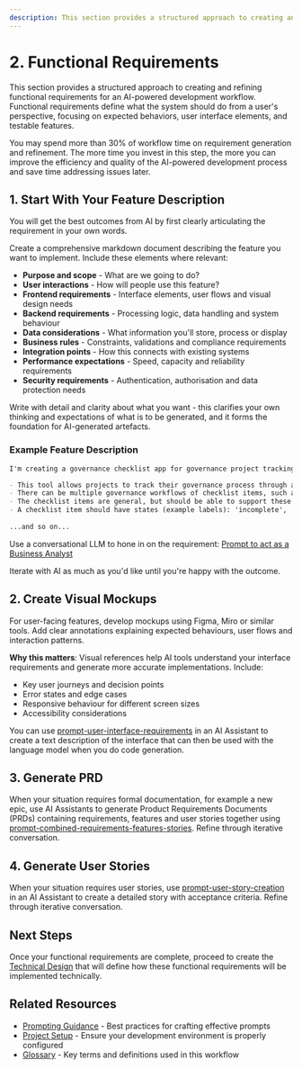 ```yaml
---
description: This section provides a structured approach to creating and refining functional requirements for an AI-powered development workflow. Functional requirements define what the system should do from a user's perspective.
---
```


# 2. Functional Requirements

This section provides a structured approach to creating and refining functional requirements for an AI-powered development workflow. Functional requirements define what the system should do from a user's perspective, focusing on expected behaviors, user interface elements, and testable features.

You may spend more than 30% of workflow time on requirement generation and refinement. The more time you invest in this step, the more you can improve the efficiency and quality of the AI-powered development process and save time addressing issues later.

## 1. Start With Your Feature Description

You will get the best outcomes from AI by first clearly articulating the requirement in your own words. 

Create a comprehensive markdown document describing the feature you want to implement. Include these elements where relevant:

- **Purpose and scope** - What are we going to do?
- **User interactions** - How will people use this feature?
- **Frontend requirements** - Interface elements, user flows and visual design needs
- **Backend requirements** - Processing logic, data handling and system behaviour
- **Data considerations** - What information you'll store, process or display
- **Business rules** - Constraints, validations and compliance requirements
- **Integration points** - How this connects with existing systems
- **Performance expectations** - Speed, capacity and reliability requirements
- **Security requirements** - Authentication, authorisation and data protection needs

Write with detail and clarity about what you want - this clarifies your own thinking and expectations of what is to be generated, and it forms the foundation for AI-generated artefacts.

### Example Feature Description

```markdown
I'm creating a governance checklist app for governance project tracking. Here are the features of the app:

- This tool allows projects to track their governance process through a unified checklist, composed of multiple governance workflows, each with their own checklist items.
- There can be multiple governance workflows of checklist items, such as a main governance flow, then sub-flows depending on what part of the business you're delivering for.
- The checklist items are general, but should be able to support these types - labels are examples: 'approval' (where the checklist item requires somebody to upload a document as evidence of the approval and state the person, date/time of the approval when checking off), 'document' (where the user must upload the latest version of the document before checking off). I guess 'approval' items also have 'document' item aspects to it, so it's likely they are just two additional types of a normal checklist item (without any states), 'event' could be another type.
- A checklist item should have states (example labels): 'incomplete', 'complete', 'not required'. 
  
...and so on...
```

Use a conversational LLM to hone in on the requirement:
[Prompt to act as a Business Analyst](../../prompt-library/product/prompt-business-analyst.md)

Iterate with AI as much as you'd like until you're happy with the outcome.

## 2. Create Visual Mockups

For user-facing features, develop mockups using Figma, Miro or similar tools. Add clear annotations explaining expected behaviours, user flows and interaction patterns.

**Why this matters**: Visual references help AI tools understand your interface requirements and generate more accurate implementations. Include:

- Key user journeys and decision points
- Error states and edge cases
- Responsive behaviour for different screen sizes
- Accessibility considerations

You can use [prompt-user-interface-requirements](../../prompt-library/product/prompt-user-interface-requirements.md) in an AI Assistant to create a text description of the interface that can then be used with the language model when you do code generation. 

## 3. Generate PRD

When your situation requires formal documentation, for example a new epic, use AI Assistants to generate Product Requirements Documents (PRDs) containing requirements, features and user stories together using [prompt-combined-requirements-features-stories](../../prompt-library/product/prompt-combined-requirements-features-stories.md). Refine through iterative conversation.

## 4. Generate User Stories

When your situation requires user stories, use [prompt-user-story-creation](../../prompt-library/product/prompt-user-story-creation.md) in an AI Assistant to create a detailed story with acceptance criteria. Refine through iterative conversation.

## Next Steps

Once your functional requirements are complete, proceed to create the [Technical Design](03-technical-design.md) that will define how these functional requirements will be implemented technically.

## Related Resources

- [Prompting Guidance](../../prompt-library/prompting-guidance.md) - Best practices for crafting effective prompts
- [Project Setup](../project-setup.md) - Ensure your development environment is properly configured
- [Glossary](../../glossary.md) - Key terms and definitions used in this workflow 
